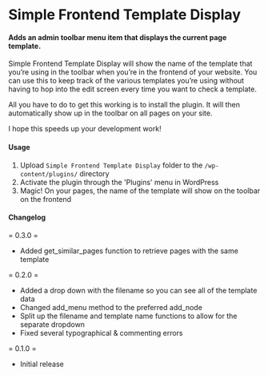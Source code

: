 Simple Frontend Template Display
================================

#### Adds an admin toolbar menu item that displays the current page template.

Simple Frontend Template Display will show the name of the template that you’re using in the toolbar when you’re in the frontend of your website. You can use this to keep track of the various templates you’re using without having to hop into the edit screen every time you want to check a template.

All you have to do to get this working is to install the plugin. It will then automatically show up in the toolbar on all pages on your site. 

I hope this speeds up your development work!

#### Usage 

1. Upload `Simple Frontend Template Display` folder to the `/wp-content/plugins/` directory
2. Activate the plugin through the 'Plugins' menu in WordPress
3. Magic! On your pages, the name of the template will show on the toolbar on the frontend

#### Changelog 

= 0.3.0 =
* Added get_similar_pages function to retrieve pages with the same template

= 0.2.0 =
* Added a drop down with the filename so you can see all of the template data
* Changed add_menu method to the preferred add_node
* Split up the filename and template name functions to allow for the separate dropdown
* Fixed several typographical & commenting errors

= 0.1.0 =
* Initial release
